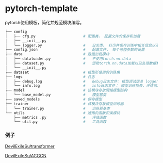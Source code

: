 ﻿# pytorch-template

pytorch使用模板，简化并规范模块编写。

```bash
├── config
│   ├── cfg.py                      # 配置类， 配置文件的保存和加载
│   ├── __init__.py 			
│   └── logger.py                   # 	日志类， 打印并保存训练中相关信息以及训练结果
├── config.json                     # 	配置文件， 每个可控参数的设置
├── data                            # 数据加载模块
│   ├── dataloader.py               # 	不使用torch.nn.data
│   ├── dataset.py                  # 	借助torch.nn.data加载以及处理数据集
│   └── __init__.py
├── dataset                         # 模型所使用的训练集	
├── logs                            # 日志
│   ├── debug.log                   # 	debug日志文件: 模型调试信息 logger.debug("....")
│   └── info.log                    # 	info日志文件： 模型训练损失，评估信息 logger.info("...")
├── model                           # 该模块存放网络模型结构
│   └── base_model.py               # 	模型基类
├── saved_models                    # 保存模型
├── trainer                         # 该模块存放模型训练器
│   └── trainer.py                  # 	训练器基类
└── utils                           # 通用的函数和类模块
    ├── metrics .py                 # 	评估函数
    └── util.py                     # 	工具函数
```

### 例子

[DevilExileSu/transformer](https://github.com/DevilExileSu/transformer) 

[DevilExileSu/AGGCN](https://github.com/DevilExileSu/AGGCN)
